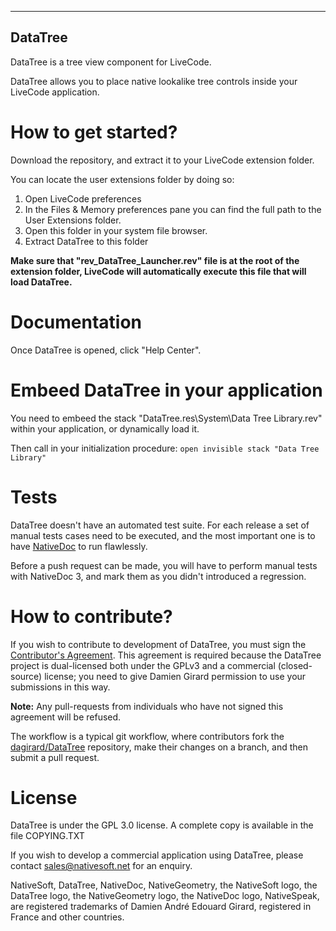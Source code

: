 -----------------------------------------------
DataTree
-----------------------------------------------
DataTree is a tree view component for LiveCode.

DataTree allows you to place native lookalike tree controls inside your LiveCode application.

# How to get started?

Download the repository, and extract it to your LiveCode extension folder.

You can locate the user extensions folder by doing so:
1. Open LiveCode preferences
2. In the Files & Memory preferences pane you can find the full path to the User Extensions folder. 
3. Open this folder in your system file browser.
4. Extract DataTree to this folder

**Make sure that "rev_DataTree_Launcher.rev" file is at the root of the extension folder, LiveCode will automatically execute this file that will load DataTree.**

# Documentation

Once DataTree is opened, click "Help Center".

# Embeed DataTree in your application

You need to embeed the stack "DataTree.res\System\Data Tree Library.rev" within your application, or dynamically load it.

Then call in your initialization procedure:
`open invisible stack "Data Tree Library"`

# Tests

DataTree doesn't have an automated test suite. For each release a set of manual tests cases need to be executed, and the most important one is to have [NativeDoc](https://github.com/dagirard/NativeDoc) to run flawlessly.

Before a push request can be made, you will have to perform manual tests with
NativeDoc 3, and mark them as you didn't introduced a regression.

# How to contribute?

If you wish to contribute to development of DataTree, you must sign the [Contributor's Agreement](http://www.nativesoft.net/oss/contribute).  This agreement is required because the DataTree project is dual-licensed both under the GPLv3 and a commercial (closed-source) license; you need to give Damien Girard permission to use your submissions in this way.

**Note:** Any pull-requests from individuals who have not signed this agreement will be refused.

The workflow is a typical git workflow, where contributors fork the [dagirard/DataTree](https://github.com/dagirard/datatree) repository, make their changes on a branch, and then submit a pull request.

# License

DataTree is under the GPL 3.0 license.
A complete copy is available in the file COPYING.TXT

If you wish to develop a commercial application using DataTree,
please contact sales@nativesoft.net for an enquiry.

NativeSoft, DataTree, NativeDoc, NativeGeometry, the NativeSoft logo, the DataTree logo, the NativeGeometry logo, the NativeDoc logo, NativeSpeak, are registered trademarks of Damien André Edouard Girard, registered in France and other countries.